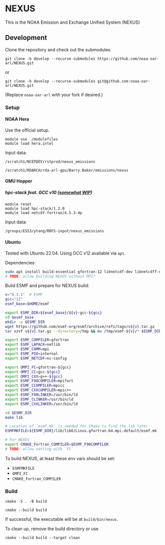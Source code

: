# NEXUS

This is the NOAA Emission and Exchange Unified System (NEXUS)

## Development

Clone the repository and check out the submodules:
```
git clone -b develop --recurse-submodules https://github.com/noaa-oar-arl/NEXUS.git
```
or
```
git clone -b develop --recurse-submodules git@github.com:noaa-oar-arl/NEXUS.git
```
(Replace `noaa-oar-arl` with your fork if desired.)


### Setup

#### NOAA Hera

Use the official setup.
```
module use ./modulefiles
module load hera.intel
```

Input data:
```
/scratch1/NCEPDEV/rstprod/nexus_emissions
```
```
/scratch1/RDARCH/rda-arl-gpu/Barry.Baker/emissions/nexus
```

#### GMU Hopper

##### hpc-stack feat. GCC v10 ([somewhat WIP](https://github.com/noaa-oar-arl/ufs-srweather-app/pull/6))

```
module reset
module load hpc-stack/1.2.0
module load netcdf-fortran/4.5.3-4p
```

Input data:
```
/groups/ESS3/ytang/RRFS-input/nexus_emissions
```

#### Ubuntu

Tested with Ubuntu 22.04.
Using GCC v12 available via `apt`.

Dependencies:
```bash
sudo apt install build-essential gfortran-12 libnetcdf-dev libnetcdff-dev liblapack-dev libopenblas-dev mpi-default-dev mpi-default-bin
# TODO: allow building NEXUS without MPI?
```

Build ESMF and prepare for NEXUS build:
```bash
v="8.3.1"  # ESMF
gcc="12"
esmf_base=$HOME/esmf

export ESMF_DIR=${esmf_base}/${v}-gcc-${gcc}
cd $esmf_base
mkdir -p $ESMF_DIR
wget https://github.com/esmf-org/esmf/archive/refs/tags/v${v}.tar.gz
tar xzvf v${v}.tar.gz --directory=/tmp && mv /tmp/esmf-${v}/* $ESMF_DIR

export ESMF_COMPILER=gfortran
export ESMF_LAPACK=netlib
export ESMF_COMM=mpi
export ESMF_PIO=internal
export ESMF_NETCDF=nc-config

export OMPI_FC=gfortran-${gcc}
export OMPI_CC=gcc-${gcc}
export OMPI_CXX=g++-${gcc}
export ESMF_F90COMPILER=mpifort
export ESMF_CCOMPILER=mpicc
export ESMF_CXXCOMPILER=mpic++
export ESMF_F90LINKER=/usr/bin/ld
export ESMF_CLINKER=/usr/bin/ld
export ESMF_CXXLINKER=/usr/bin/ld

cd $ESMF_DIR
make lib

# Location of `esmf.mk` is needed for CMake to find the lib later
ESMFMKFILE=${ESMF_DIR}/lib/libO/Linux.gfortran.64.mpi.default/esmf.mk

# For NEXUS
export CMAKE_Fortran_COMPILER=$ESMF_F90COMPILER
# TODO: allow setting with `FC`
```

To build NEXUS, at least these env vars should be set:
- `ESMFMKFILE`
- `OMPI_FC`
- `CMAKE_Fortran_COMPILER`

### Build

```
cmake -S . -B build
```
```
cmake --build build
```
If successful, the executable will be at `build/bin/nexus`.

To clean up, remove the build directory or use
```
cmake --build build --target clean
```
